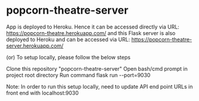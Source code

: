 # popcorn-theatre-server

App is deployed to Heroku. Hence it can be accessed directly via URL: https://popcorn-theatre.herokuapp.com/
and this Flask server is also deployed to Heroku and can be accessed via URL: https://popcorn-theatre-server.herokuapp.com/

(or) To setup locally, please follow the below steps

Clone this repository "popcorn-theatre-server"
Open bash/cmd prompt in project root directory
Run command flask run --port=9030

Note: In order to run this setup locally, need to update API end point URLs in front end with localhost:9030
